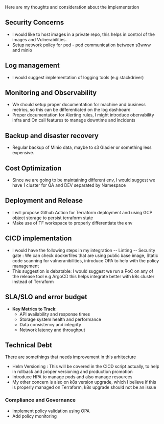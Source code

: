 Here are my thoughts and consideration about the implementation

## Security Concerns
- I would like to host  images in a private repo, this helps in control of the images and Vulnerabilities.
- Setup network policy for pod - pod communication between s3www and minio



## Log management
- I would suggest implementation of logging tools (e.g stackdriver)


## Monitoring and Observability
- We should setup proper documentation for machine and business metrics, so this can be differentiated on the log dashboard
- Proper documentation for Alerting rules, I might introduce obervability infra and On call features to manage downtime and incidents

## Backup and disaster recovery
- Regular backup of Minio data, maybe to s3 Glacier or something less expensive.

## Cost Optimization
- Since we are going to be maintaining different env, I would suggest we have 1 cluster for QA and DEV separated by Namespace

##  Deployment and Release 
- I will propose Github Action for Terraform deployment and using GCP object storage to persist terraform state
- Make use of TF workspace to properly differentiate the env


## CICD implementation
- I would have the following steps in my integration
-- Linting 
-- Security gate : We can check dockerfiles that are using public base image, Static code scanning for vulneranibilities, introduce OPA to help with the policy management
- This suggestion is debatable: I would suggest we run a PoC on any of the release tool e.g ArgoCD this helps integrate better with k8s cluster instead of Terraform

## SLA/SLO and error budget

- **Key Metrics to Track**:
  - API availability and response times
  - Storage system health and performance
  - Data consistency and integrity
  - Network latency and throughput



## Technical Debt
There are somethings that needs improvement in this arhitecture
- Helm Versioning : This will be covered in the CICD script actually, to help in rollback and proper versioning and production promotion
- Introduce HPA to manage pods and also manage resources
- My other concern is also on k8s version upgrade, which I believe if this is properly managed on Terraform, k8s upgrade should not be an issue

### Compliance and Governance
   - Implement policy validation using OPA
   - Add policy monitoring 





